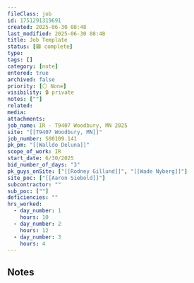 ```yaml
---
fileClass: job
id: 1751291319691
created: 2025-06-30 08:48
last_modified: 2025-06-30 08:48
title: Job Template
status: [🟩 complete]
type: 
tags: []
category: [note]
entered: true
archived: false
priority: [⚪ None]
visibility: 🔒 private
notes: [""]
related: 
media: 
attachments: 
job_name: IR - T9407 Woodbury, MN 2025
site: "[[T9407 Woodbury, MN]]"
job_number: S00109.141
pk_pm: "[[Walldo Deluna]]"
scope_of_work: IR
start_date: 6/30/2025
bid_number_of_days: "3"
pk_guys_onSite: ["[[Rodney Gillund]]", "[[Wade Nyberg]]"]
site_poc: ["[[Aaron Siebold]]"]
subcontractor: ""
sub_poc: [""]
deficiencies: ""
hrs_worked:
  - day_number: 1
    hours: 10
  - day_number: 2
    hours: 12
  - day_number: 3
    hours: 4
---
```


## Notes